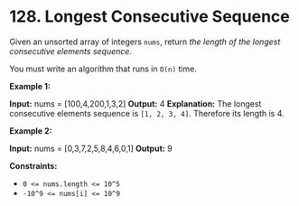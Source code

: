 # 128. Longest Consecutive Sequence

Given an unsorted array of integers `nums`, return _the length of the longest consecutive elements sequence_.

You must write an algorithm that runs in `O(n)` time.

**Example 1:**

**Input:** nums = [100,4,200,1,3,2]
**Output:** 4
**Explanation:** The longest consecutive elements sequence is `[1, 2, 3, 4]`. Therefore its length is 4.

**Example 2:**

**Input:** nums = [0,3,7,2,5,8,4,6,0,1]
**Output:** 9
 
**Constraints:**

- `0 <= nums.length <= 10^5`
- `-10^9 <= nums[i] <= 10^9`